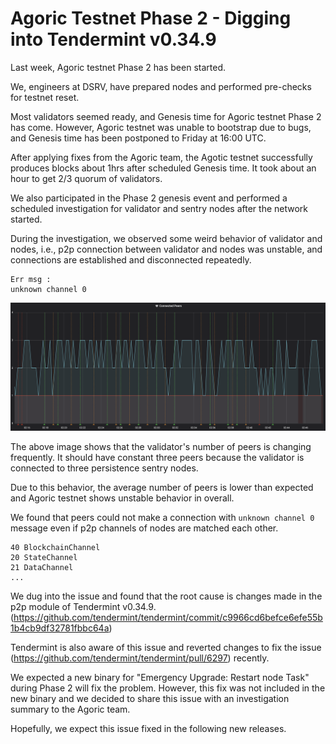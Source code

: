 # Agoric Testnet Phase 2 - Digging into Tendermint v0.34.9

Last week, Agoric testnet Phase 2 has been started.

We, engineers at DSRV, have prepared nodes and performed pre-checks for testnet reset.

Most validators seemed ready, and Genesis time for Agoric testnet Phase 2 has come. However, Agoric testnet was unable to bootstrap due to bugs, and Genesis time has been postponed to Friday at 16:00 UTC.

After applying fixes from the Agoric team, the Agotic testnet successfully produces blocks about 1hrs after scheduled Genesis time. It took about an hour to get 2/3 quorum of validators.

We also participated in the Phase 2 genesis event and performed a scheduled investigation for validator and sentry nodes after the network started.

During the investigation, we observed some weird behavior of validator and nodes, i.e., p2p connection between validator and nodes was unstable, and connections are established and disconnected repeatedly.

```
Err msg : 
unknown channel 0
```

![image](https://raw.githubusercontent.com/dsrvlabs/agoric/main/images/Agoric-Phase2-Tendermint-issue.png)

The above image shows that the validator's number of peers is changing frequently. It should have constant three peers because the validator is connected to three persistence sentry nodes.

Due to this behavior, the average number of peers is lower than expected and Agoric testnet shows unstable behavior in overall.

We found that peers could not make a connection with `unknown channel 0` message even if p2p channels of nodes are matched each other.

```
40 BlockchainChannel
20 StateChannel
21 DataChannel
...
```

We dug into the issue and found that the root cause is changes made in the p2p module of Tendermint v0.34.9.
(https://github.com/tendermint/tendermint/commit/c9966cd6befce6efe55b1b4cb9df32781fbbc64a)

Tendermint is also aware of this issue and reverted changes to fix the issue (https://github.com/tendermint/tendermint/pull/6297) recently.

We expected a new binary for "Emergency Upgrade: Restart node Task" during Phase 2 will fix the problem.
However, this fix was not included in the new binary and we decided to share this issue with an investigation summary to the Agoric team.

Hopefully, we expect this issue fixed in the following new releases.

